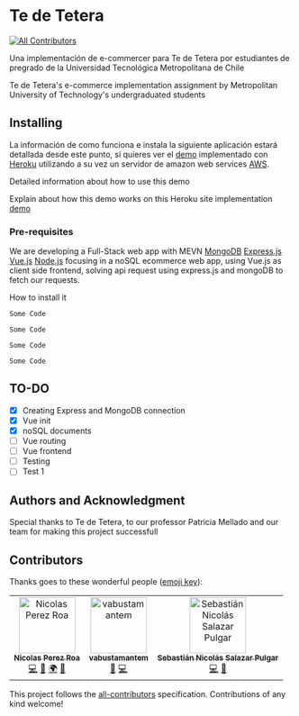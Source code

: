 # Te de Tetera 
[![All Contributors](https://img.shields.io/badge/all_contributors-3-orange.svg?style=flat-square)](#contributors)

Una implementación de e-commercer para Te de Tetera por estudiantes de pregrado de la Universidad Tecnológica Metropolitana de Chile 

Te de Tetera's e-commerce implementation assignment by Metropolitan University of Technology's undergraduated students 

## Installing

La información de como funciona e instala la siguiente aplicación estará detallada desde este punto, si quieres ver el [demo](https://te-de-tetera.herokuapp.com/) implementado con [Heroku](https://dashboard.heroku.com/)
utilizando a su vez un servidor de amazon web services [AWS](https://aws.amazon.com/).

Detailed information about how to use this demo

Explain about how this demo works on this Heroku site implementation [demo](https://te-de-tetera.herokuapp.com/)


### Pre-requisites 

We are developing a Full-Stack web app with MEVN [MongoDB](https://www.mongodb.com/) [Express.js](https://expressjs.com)  [Vue.js](https://vuejs.org/)  [Node.js](https://nodejs.org) focusing in a noSQL ecommerce web app, using Vue.js as client side frontend, solving api request using express.js and mongoDB to fetch our requests.

How to install it

```
Some Code

```
```
Some Code

```
```
Some Code

```
```
Some Code

```
## TO-DO

- [x] Creating Express and MongoDB connection 
- [x] Vue init
- [x] noSQL documents  
- [ ] Vue routing 
- [ ] Vue frontend 
- [ ] Testing 
- [ ] Test 1

## Authors and Acknowledgment 

Special thanks to Te de Tetera, to our professor Patricia Mellado and our team for making this project successfull  

## Contributors

Thanks goes to these wonderful people ([emoji key](https://allcontributors.org/docs/en/emoji-key)):

<!-- ALL-CONTRIBUTORS-LIST:START - Do not remove or modify this section -->
<!-- prettier-ignore -->
<table><tr><td align="center"><a href="https://github.com/Nicolasipr"><img src="https://avatars0.githubusercontent.com/u/28127021?v=4" width="100px;" alt="Nicolas Perez Roa"/><br /><sub><b>Nicolas Perez Roa</b></sub></a><br /><a href="https://github.com/Nicolasipr/Te-De-Tetera/commits?author=Nicolasipr" title="Code">💻</a> <a href="#ideas-Nicolasipr" title="Ideas, Planning, & Feedback">🤔</a> <a href="#translation-Nicolasipr" title="Translation">🌍</a> <a href="#projectManagement-Nicolasipr" title="Project Management">📆</a></td><td align="center"><a href="https://github.com/vabustamantem"><img src="https://avatars0.githubusercontent.com/u/33134921?v=4" width="100px;" alt="vabustamantem"/><br /><sub><b>vabustamantem</b></sub></a><br /><a href="#design-vabustamantem" title="Design">🎨</a> <a href="https://github.com/Nicolasipr/Te-De-Tetera/commits?author=vabustamantem" title="Code">💻</a></td><td align="center"><a href="https://github.com/Walaleitor"><img src="https://avatars2.githubusercontent.com/u/7455995?v=4" width="100px;" alt="Sebastián Nicolás Salazar Pulgar"/><br /><sub><b>Sebastián Nicolás Salazar Pulgar</b></sub></a><br /><a href="https://github.com/Nicolasipr/Te-De-Tetera/commits?author=Walaleitor" title="Code">💻</a> <a href="#ideas-Walaleitor" title="Ideas, Planning, & Feedback">🤔</a></td></tr></table>

<!-- ALL-CONTRIBUTORS-LIST:END -->

This project follows the [all-contributors](https://github.com/all-contributors/all-contributors) specification. Contributions of any kind welcome!